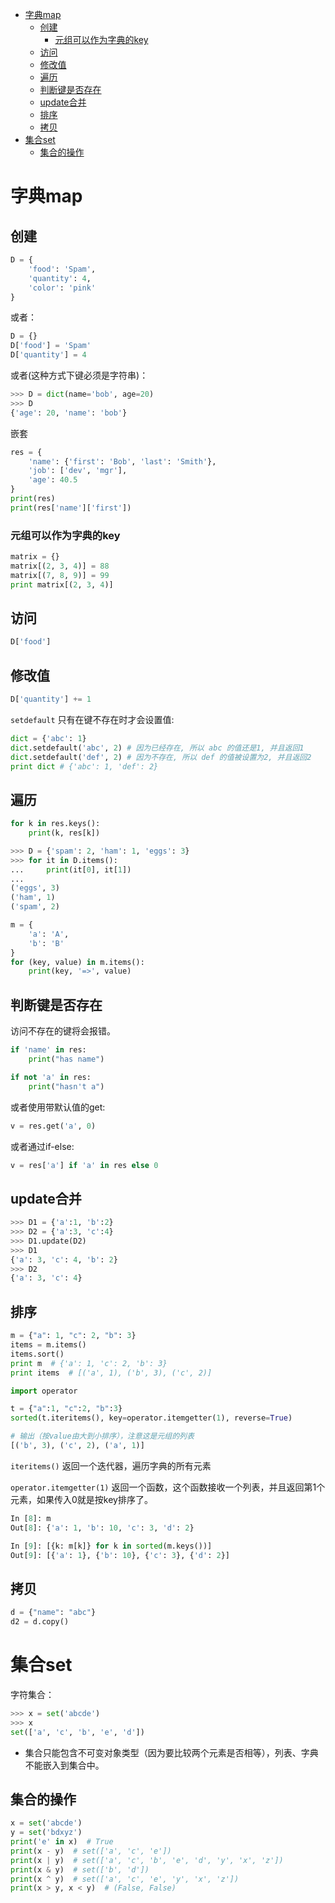 <!-- TOC -->

- [字典map](#字典map)
    - [创建](#创建)
        - [元组可以作为字典的key](#元组可以作为字典的key)
    - [访问](#访问)
    - [修改值](#修改值)
    - [遍历](#遍历)
    - [判断键是否存在](#判断键是否存在)
    - [update合并](#update合并)
    - [排序](#排序)
    - [拷贝](#拷贝)
- [集合set](#集合set)
    - [集合的操作](#集合的操作)

<!-- /TOC -->

# 字典map

## 创建

```python
D = {
    'food': 'Spam',
    'quantity': 4,
    'color': 'pink'
}
```

或者：

```python
D = {}
D['food'] = 'Spam'
D['quantity'] = 4
```

或者(这种方式下键必须是字符串)：

```python
>>> D = dict(name='bob', age=20)
>>> D
{'age': 20, 'name': 'bob'}
```

嵌套

```python
res = {
    'name': {'first': 'Bob', 'last': 'Smith'},
    'job': ['dev', 'mgr'],
    'age': 40.5
}
print(res)
print(res['name']['first'])
```

### 元组可以作为字典的key

```python
matrix = {}
matrix[(2, 3, 4)] = 88
matrix[(7, 8, 9)] = 99
print matrix[(2, 3, 4)]
```



## 访问

```python
D['food']
```

## 修改值

```python
D['quantity'] += 1
```

`setdefault` 只有在键不存在时才会设置值:
```python
dict = {'abc': 1}
dict.setdefault('abc', 2) # 因为已经存在, 所以 abc 的值还是1, 并且返回1
dict.setdefault('def', 2) # 因为不存在, 所以 def 的值被设置为2, 并且返回2
print dict # {'abc': 1, 'def': 2}
```

## 遍历

```python
for k in res.keys():
	print(k, res[k])
```

```python
>>> D = {'spam': 2, 'ham': 1, 'eggs': 3}
>>> for it in D.items():
...     print(it[0], it[1])
...
('eggs', 3)
('ham', 1)
('spam', 2)
```

```python
m = {
	'a': 'A',
	'b': 'B'
}
for (key, value) in m.items():
	print(key, '=>', value)
```

## 判断键是否存在

访问不存在的键将会报错。

```python
if 'name' in res:
	print("has name")

if not 'a' in res:
	print("hasn't a")
```

或者使用带默认值的get:

```python
v = res.get('a', 0)
```

或者通过if-else:

```python
v = res['a'] if 'a' in res else 0
```

## update合并

```python
>>> D1 = {'a':1, 'b':2}
>>> D2 = {'a':3, 'c':4}
>>> D1.update(D2)
>>> D1
{'a': 3, 'c': 4, 'b': 2}
>>> D2
{'a': 3, 'c': 4}
```

## 排序

```python
m = {"a": 1, "c": 2, "b": 3}
items = m.items()
items.sort()
print m  # {'a': 1, 'c': 2, 'b': 3}
print items  # [('a', 1), ('b', 3), ('c', 2)]
```

```python
import operator

t = {"a":1, "c":2, "b":3}
sorted(t.iteritems(), key=operator.itemgetter(1), reverse=True)

# 输出（按value由大到小排序），注意这是元组的列表
[('b', 3), ('c', 2), ('a', 1)]
```

`iteritems()` 返回一个迭代器，遍历字典的所有元素

`operator.itemgetter(1)` 返回一个函数，这个函数接收一个列表，并且返回第1个元素，如果传入0就是按key排序了。

```python
In [8]: m
Out[8]: {'a': 1, 'b': 10, 'c': 3, 'd': 2}

In [9]: [{k: m[k]} for k in sorted(m.keys())]
Out[9]: [{'a': 1}, {'b': 10}, {'c': 3}, {'d': 2}]
```



## 拷贝

```python
d = {"name": "abc"}
d2 = d.copy()
```





# 集合set

字符集合：

```python
>>> x = set('abcde')
>>> x
set(['a', 'c', 'b', 'e', 'd'])
```

- 集合只能包含不可变对象类型（因为要比较两个元素是否相等），列表、字典不能嵌入到集合中。

## 集合的操作

```python
x = set('abcde')
y = set('bdxyz')
print('e' in x)  # True
print(x - y)  # set(['a', 'c', 'e'])
print(x | y)  # set(['a', 'c', 'b', 'e', 'd', 'y', 'x', 'z'])
print(x & y)  # set(['b', 'd'])
print(x ^ y)  # set(['a', 'c', 'e', 'y', 'x', 'z'])
print(x > y, x < y)  # (False, False)
```

